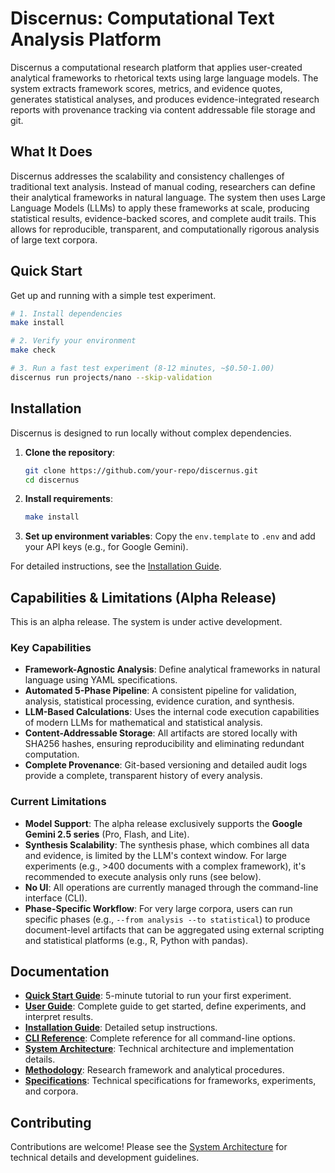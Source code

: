 # Discernus: Computational Text Analysis Platform

Discernus a computational research platform that applies user-created analytical frameworks to rhetorical texts using large language models. The system extracts framework scores, metrics, and evidence quotes, generates statistical analyses, and produces evidence-integrated research reports with provenance tracking via content addressable file storage and git.

## What It Does

Discernus addresses the scalability and consistency challenges of traditional text analysis. Instead of manual coding, researchers can define their analytical frameworks in natural language. The system then uses Large Language Models (LLMs) to apply these frameworks at scale, producing statistical results, evidence-backed scores, and complete audit trails. This allows for reproducible, transparent, and computationally rigorous analysis of large text corpora.

## Quick Start

Get up and running with a simple test experiment.

```bash
# 1. Install dependencies
make install

# 2. Verify your environment
make check

# 3. Run a fast test experiment (8-12 minutes, ~$0.50-1.00)
discernus run projects/nano --skip-validation
```

## Installation

Discernus is designed to run locally without complex dependencies.

1. **Clone the repository**:
   ```bash
   git clone https://github.com/your-repo/discernus.git
   cd discernus
   ```
2. **Install requirements**:
   ```bash
   make install
   ```
3. **Set up environment variables**:
   Copy the `env.template` to `.env` and add your API keys (e.g., for Google Gemini).

For detailed instructions, see the [Installation Guide](docs/user/INSTALLATION_GUIDE.md).

## Capabilities & Limitations (Alpha Release)

This is an alpha release. The system is under active development.

### Key Capabilities

* **Framework-Agnostic Analysis**: Define analytical frameworks in natural language using YAML specifications.
* **Automated 5-Phase Pipeline**: A consistent pipeline for validation, analysis, statistical processing, evidence curation, and synthesis.
* **LLM-Based Calculations**: Uses the internal code execution capabilities of modern LLMs for mathematical and statistical analysis.
* **Content-Addressable Storage**: All artifacts are stored locally with SHA256 hashes, ensuring reproducibility and eliminating redundant computation.
* **Complete Provenance**: Git-based versioning and detailed audit logs provide a complete, transparent history of every analysis.

### Current Limitations

* **Model Support**: The alpha release exclusively supports the **Google Gemini 2.5 series** (Pro, Flash, and Lite).
* **Synthesis Scalability**: The synthesis phase, which combines all data and evidence, is limited by the LLM's context window. For large experiments (e.g., >400 documents with a complex framework), it's recommended to execute analysis only runs (see below).
* **No UI**: All operations are currently managed through the command-line interface (CLI).
* **Phase-Specific Workflow**: For very large corpora, users can run specific phases (e.g., `--from analysis --to statistical`) to produce document-level artifacts that can be aggregated using external scripting and statistical platforms (e.g., R, Python with pandas).

## Documentation

* **[Quick Start Guide](docs/user/QUICK_START_GUIDE.md)**: 5-minute tutorial to run your first experiment.
* **[User Guide](docs/user/USER_GUIDE.md)**: Complete guide to get started, define experiments, and interpret results.
* **[Installation Guide](docs/user/INSTALLATION_GUIDE.md)**: Detailed setup instructions.
* **[CLI Reference](docs/user/CLI_REFERENCE.md)**: Complete reference for all command-line options.
* **[System Architecture](docs/architecture/DISCERNUS_SYSTEM_ARCHITECTURE.md)**: Technical architecture and implementation details.
* **[Methodology](docs/DISCERNUS_METHODOLOGY.md)**: Research framework and analytical procedures.
* **[Specifications](docs/specifications/)**: Technical specifications for frameworks, experiments, and corpora.

## Contributing

Contributions are welcome! Please see the [System Architecture](docs/architecture/DISCERNUS_SYSTEM_ARCHITECTURE.md) for technical details and development guidelines.
